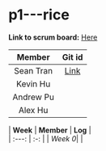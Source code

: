 # p1---rice

**Link to scrum board:** [Here](https://github.com/sgtran/p1---rice/projects/1)

| **Member** | **Git id** |
| :---:   | :-: |
| Sean Tran | [Link](https://github.com/sgtran) |
| Kevin Hu |  |
| Andrew Pu | |
| Alex Hu | |

| **Week** | **Member** | **Log** |           
| :---:   | :-: |
| *Week 0*| |
 
